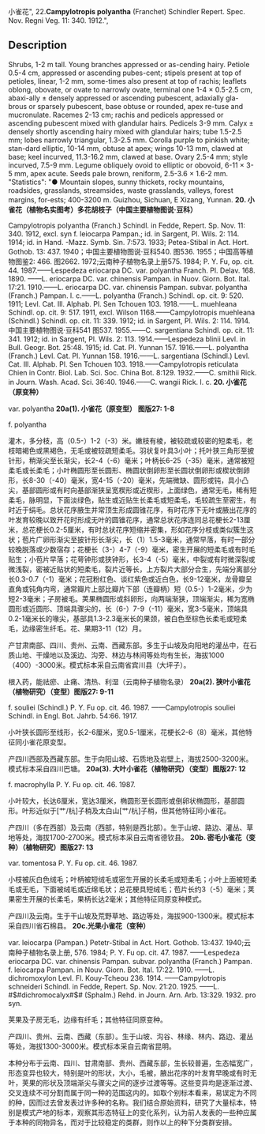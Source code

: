 小雀花",
22.**Campylotropis polyantha** (Franchet) Schindler Repert. Spec. Nov. Regni Veg. 11: 340. 1912.",

## Description
Shrubs, 1-2 m tall. Young branches appressed or as-cending hairy. Petiole 0.5-4 cm, appressed or ascending pubes-cent; stipels present at top of petioles, linear, 1-2 mm, some-times also present at top of rachis; leaflets oblong, obovate, or ovate to narrowly ovate, terminal one 1-4 × 0.5-2.5 cm, abaxi-ally ± densely appressed or ascending pubescent, adaxially gla-brous or sparsely pubescent, base obtuse or rounded, apex re-tuse and mucronulate. Racemes 2-13 cm; rachis and pedicels appressed or ascending pubescent mixed with glandular hairs. Pedicels 3-9 mm. Calyx ± densely shortly ascending hairy mixed with glandular hairs; tube 1.5-2.5 mm; lobes narrowly triangular, 1.3-2.5 mm. Corolla purple to pinkish white; stan-dard elliptic, 10-14 mm, obtuse at apex; wings 10-13 mm, clawed at base; keel incurved, 11.3-16.2 mm, clawed at base. Ovary 2.5-4 mm; style incurved, 7.5-9 mm. Legume obliquely ovoid to elliptic or obovoid, 6-11 × 3-5 mm, apex acute. Seeds pale brown, reniform, 2.5-3.6 × 1.6-2 mm.
  "Statistics": "● Mountain slopes, sunny thickets, rocky mountains, roadsides, grasslands, streamsides, waste grasslands, valleys, forest margins, for-ests; 400-3200 m. Guizhou, Sichuan, E Xizang, Yunnan.
**20. 小雀花（植物名实图考）多花胡枝子（中国主要植物图说·豆科）**

Campylotropis polyantha (Franch.) Schindl. in Fedde, Repert. Sp. Nov. 11: 340. 1912, excl. syn f. leiocarpa Pampan.; id. in Sargent, Pl. Wils. 2: 114. 1914; id. in Hand. -Mazz. Symb. Sin. 7:573. 1933; Petea-Stibal in Act. Hort. Gothob. 13: 437. 1940；中国主要植物图说·豆科540. 图536. 1955；中国高等植物图鉴2: 466. 图2662. 1972;云南种子植物名录上册575. 1984; P. Y. Fu, op. cit. 44. 1987.——Lespedeza eriocarpa DC. var. polyantha Franch. Pl. Delav. 168. 1890. ——L. eriocarpa DC. var. chinensis Pampan. in Nuov. Giorn. Bot. Ital. 17:21. 1910.——L. eriocarpa DC. var. chinensis Pampan. subvar. polyantha (Franch.) Pampan. l. c.——L. polyantha (Franch.) Schindl. op. cit. 9: 520. 1911; Levl. Cat. Ill. Alphab. Pl. Sen Tchouen 103. 1918.——L. muehleana Schindl. op. cit. 9: 517. 1911, excl. Wilson 1168.——Campylotropis muehleana (Schindl.) Schindl. op. cit. 11: 339. 1912; id. in Sargent, Pl. Wils. 2: 114. 1914. 中国主要植物图说·豆科541 图537. 1955.——C. sargentiana Schindl. op. cit. 11: 341. 1912; id. in Sargent, Pl. Wils. 2: 113. 1914.——Lespedeza blinii Levl. in Bull. Geogr. Bot. 25:48. 1915; id. Cat. Pl. Yunnan 157. 1916.——L. polyantha (Franch.) Levl. Cat. Pl. Yunnan 158. 1916.——L. sargentiana (Schindl.) Levl. Cat. Ill. Alphab. Pl. Sen Tchouen 103. 1918.——Campylotropis reticulata Chien in Contr. Biol. Lab. Sci. Soc. China Bot. 8:129. 1932.——C. smithii Rick. in Journ. Wash. Acad. Sci. 36:40. 1946.——C. wangii Rick. l. c.
**20. 小雀花（原变种）**

var. polyantha
**20a(1). 小雀花（原变型） 图版27: 1-8**

f. polyantha

灌木，多分枝，高（0.5-）1-2（-3）米。嫩枝有棱，被较疏或较密的短柔毛，老枝暗褐色或黑褐色，无毛或被较疏短柔毛。羽状复叶具3小叶；托叶狭三角形至披针形，稍渐尖至长渐尖，长2-4（-6）毫米；叶柄长6-25（-35）毫米，通常被短柔毛或长柔毛；小叶椭圆形至长圆形、椭圆状倒卵形至长圆状倒卵形或楔状倒卵形，长8-30（-40）毫米，宽4-15（-20）毫米，先端微缺、圆形或钝，具小凸尖，基部圆形或有时向基部渐狭呈宽楔形或近楔形，上面绿色，通常无毛，稀有短柔毛，脉明显，下面淡绿色，贴生或近贴生长柔毛或短柔毛，毛较疏生至密生，有时近于绢毛。总状花序腋生并常顶生形成圆锥花序，有时花序下无叶或腋出花序的叶发育较晚以致开花时形成无叶的圆锥花序，通常总状花序连同总花梗长2-13厘米，总花梗长0.2-5厘米，有时总状花序短缩并密集，形如花序分枝或类似簇生这状；苞片广卵形渐尖至披针形长渐尖，长（1）1.5-3毫米，通常早落，有时一部分较晚脱落或少数宿存；花梗长（3-）4-7（-9）毫米，密生开展的短柔毛或有时毛贴生；小苞片早落；花萼钟形或狭钟形，长3-4（-5）毫米，中裂或有时微深裂或微浅裂，密被近贴状的短柔毛，裂片近等长，上方裂片大部分合生，先端分离部分长0.3-0.7（-1）毫米；花冠粉红色、谈红紫色或近白色，长9-12毫米，龙骨瓣呈直角或钝角内弯，通常瓣片上部比瓣片下部（连瓣柄）短（0.5-）1-2毫米，少为短2-3毫米；子房被毛。荚果椭圆形或斜卵形，向两端渐狭，顶端渐尖，稀为宽椭圆形或近圆形、顶端具骤尖的，长（6-）7-9（-11）毫米，宽3-5毫米，顶端具0.2-1毫米长的喙尖，基部具1.3-2.3毫米长的果颈，被白色至棕色长柔毛或短柔毛，边缘密生纤毛。花、果期3-11（12）月。

产甘肃南部、四川、贵州、云南、西藏东部。多生于山坡及向阳地的灌丛中，在石质山地、干燥地以及溪边、沟旁、林边与林间等处均有生长，海拔1000（400）-3000米。模式标本采自云南省宾川县（大坪子）。

根入药，能祛瘀、止痛、清热、利湿（云南种子植物名录）
**20a(2). 狭叶小雀花（植物研究）（变型）图版27: 9-11**

f. souliei (Schindl.) P. Y. Fu op. cit. 46. 1987. ——Campylotropis souliei Schindl. in Engl. Bot. Jahrb. 54:66. 1917.

小叶狭长圆形至线形，长2-6厘米，宽0.5-1厘米，花梗长2-6（8）毫米，其他特征同小雀花原变型。

产四川西部及西藏东部。生于向阳山坡、石质地及岩壁上，海拔2500-3200米。模式标本采自四川巴塘。
**20a(3). 大叶小雀花（植物研究）（变型）图版27: 12**

f. macrophylla P. Y. Fu op. cit. 46. 1987.

小叶较大，长达6厘米，宽达3厘米，椭圆形至长圆形或倒卵状椭圆形，基部圆形。叶形近似于[艹/杭]子梢及太白山[艹/杭]子梢，但其他特征同小雀花。

产四川（多在西部）及云南（西部，特别是西北部）。生于山坡、路边、灌丛、草地等处，海拔1700-2700米。模式标本采自云南省德钦县。
**20b. 密毛小雀花（变种）（植物研究）图版27: 13**

var. tomentosa P. Y. Fu op. cit. 46. 1987.

小枝被灰白色绒毛；叶柄被短绒毛或密生开展的长柔毛或短柔毛；小叶上面被短柔毛或无毛，下面被绒毛或近绵毛状；总花梗具短绒毛；苞片长约3（-5）毫米；荚果密生开展的长柔毛，果柄长达2毫米；其他特征同原变种模式。

产四川及云南。生于干山坡及荒野草地、路边等处，海拔900-1300米。模式标本采自四川省石棉县。
**20c.光果小雀花（变种）**

var. leiocarpa (Pampan.) Petetr-Stibal in Act. Hort. Gothob. 13:437. 1940;云南种子植物名录上册, 576. 1984; P. Y. Fu op. cit. 47. 1987. ——Lespedeza eriocarpa DC. var. chinensis Pampan. subvar. polyantha (Franch.) Pampan. f. leiocarpa Pampan. in Nouv. Giorn. Bot. Ital. 17:22. 1910. ——L. dichromoxylon Levl. Fl. Kouy-Tcheou 236. 1914. ——Campylotropis schneideri Schindl. in Fedde, Repert. Sp. Nov. 21:20. 1925. ——L. #$#dichromocalyx#$# (Sphalm.) Rehd. in Journ. Arn. Arb. 13:329. 1932. pro syn.

荚果及子房无毛，边缘有纤毛；其他特征同原变种。

产四川、贵州、云南、西藏（东部）。生于山坡、沟谷、林缘、林内、路边、灌丛等处，海拔1300-3000米。模式标本采自云南省昆明。

本种分布于云南、四川、甘肃南部、贵州、西藏东部，生长较普遍，生态幅宽广，形态变异也较大，特别是叶的形状，大小，毛被，腋出花序的叶发育早晚或有时无叶，荚果的形状及顶端渐尖与骤尖之间的逐步过渡等等。这些变异均是逐渐过渡、交叉连续不可分割而属于同一种的范围这内的。如取个别标本看来，易误定为不同的种，因而过去曾发表过许多种的名称。我们结合原始资料，研究了大量标本，特别是模式产地的标本，观察其形态特征上的变化系列，认为前人发表的一些种应属于本种的同物异名，而对于比较稳定的类群，则作以上的种下分类群安排。
